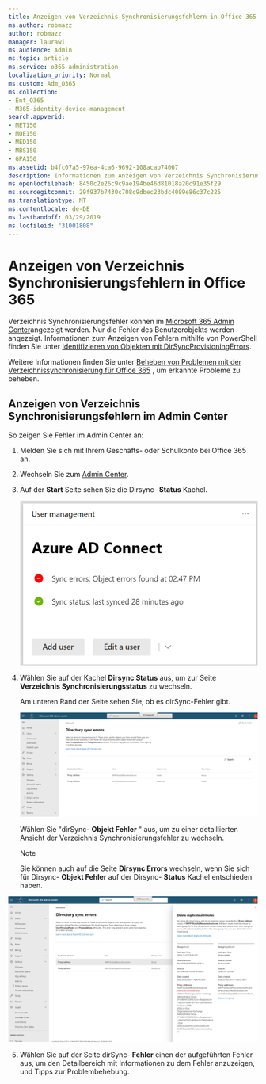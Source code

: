 ```yaml
---
title: Anzeigen von Verzeichnis Synchronisierungsfehlern in Office 365
ms.author: robmazz
author: robmazz
manager: laurawi
ms.audience: Admin
ms.topic: article
ms.service: o365-administration
localization_priority: Normal
ms.custom: Adm_O365
ms.collection:
- Ent_O365
- M365-identity-device-management
search.appverid:
- MET150
- MOE150
- MED150
- MBS150
- GPA150
ms.assetid: b4fc07a5-97ea-4ca6-9692-108acab74067
description: Informationen zum Anzeigen von Verzeichnis Synchronisierungsfehlern in Microsoft 365 Admin Center.
ms.openlocfilehash: 8450c2e26c9c9ae194be46d81018a20c91e35f29
ms.sourcegitcommit: 29f937b7430c708c9dbec23bdc4089e86c37c225
ms.translationtype: MT
ms.contentlocale: de-DE
ms.lasthandoff: 03/29/2019
ms.locfileid: "31001808"
---
```

# <a name="view-directory-synchronization-errors-in-office-365"></a>Anzeigen von Verzeichnis Synchronisierungsfehlern in Office 365

Verzeichnis Synchronisierungsfehler können im [Microsoft 365 Admin Center](https://admin.microsoft.com)angezeigt werden. Nur die Fehler des Benutzerobjekts werden angezeigt. Informationen zum Anzeigen von Fehlern mithilfe von PowerShell finden Sie unter [Identifizieren von Objekten mit DirSyncProvisioningErrors](https://docs.microsoft.com/azure/active-directory/hybrid/how-to-connect-syncservice-duplicate-attribute-resiliency).

Weitere Informationen finden Sie unter [Beheben von Problemen mit der Verzeichnissynchronisierung für Office 365](fix-problems-with-directory-synchronization.md) , um erkannte Probleme zu beheben.
  
## <a name="view-directory-synchronization-errors-in-the-admin-center"></a>Anzeigen von Verzeichnis Synchronisierungsfehlern im Admin Center

So zeigen Sie Fehler im Admin Center an:
  
1. Melden Sie sich mit Ihrem Geschäfts- oder Schulkonto bei Office 365 an. 
    
2. Wechseln Sie zum [Admin Center](https://support.office.com/article/758befc4-0888-4009-9f14-0d147402fd23).
    
3. Auf der **Start** Seite sehen Sie die Dirsync- **Status** Kachel. 
    
    ![Die dirSync-Status Kachel in der Admin Center-Vorschau](media/060006e9-de61-49d5-8979-e77cda198e71.png)
  
4. Wählen Sie auf der Kachel **Dirsync Status** aus, um zur Seite **Verzeichnis Synchronisierungsstatus** zu wechseln. 
    
    Am unteren Rand der Seite sehen Sie, ob es dirSync-Fehler gibt.
    
    ![Auf der Seite Verzeichnis Synchronisierungs Status wird angezeigt, ob dirSync-Objekt Fehler vorliegen.](media/882094a3-80d3-4aae-b90b-78b27047974c.png)
  
    Wählen Sie "dirSync- **Objekt Fehler** " aus, um zu einer detaillierten Ansicht der Verzeichnis Synchronisierungsfehler zu wechseln. 
    
    > [!NOTE]
    > Sie können auch auf die Seite **Dirsync Errors** wechseln, wenn Sie sich für Dirsync- **Objekt Fehler** auf der Dirsync- **Status** Kachel entschieden haben. 
  
![Seite "dirSync-Fehler"](media/a6e302d4-6be7-4e3a-b4b5-81c5a2c02952.png)
  
5. Wählen Sie auf der Seite dirSync- **Fehler** einen der aufgeführten Fehler aus, um den Detailbereich mit Informationen zu dem Fehler anzuzeigen, und Tipps zur Problembehebung. 
